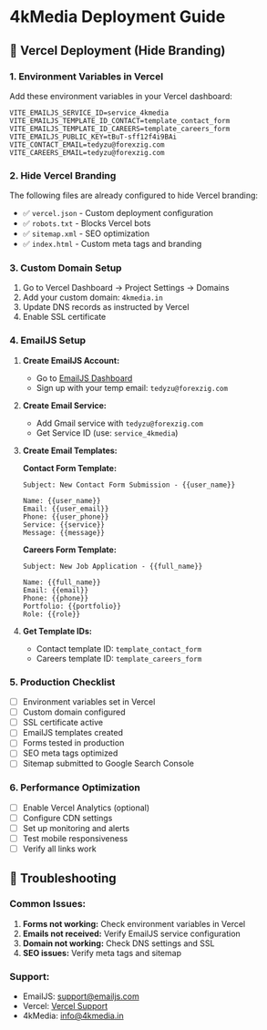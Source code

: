 # 4kMedia Deployment Guide

## 🚀 Vercel Deployment (Hide Branding)

### 1. Environment Variables in Vercel
Add these environment variables in your Vercel dashboard:

```env
VITE_EMAILJS_SERVICE_ID=service_4kmedia
VITE_EMAILJS_TEMPLATE_ID_CONTACT=template_contact_form
VITE_EMAILJS_TEMPLATE_ID_CAREERS=template_careers_form
VITE_EMAILJS_PUBLIC_KEY=tBuT-sff12f4i9BAi
VITE_CONTACT_EMAIL=tedyzu@forexzig.com
VITE_CAREERS_EMAIL=tedyzu@forexzig.com
```

### 2. Hide Vercel Branding
The following files are already configured to hide Vercel branding:

- ✅ `vercel.json` - Custom deployment configuration
- ✅ `robots.txt` - Blocks Vercel bots
- ✅ `sitemap.xml` - SEO optimization
- ✅ `index.html` - Custom meta tags and branding

### 3. Custom Domain Setup
1. Go to Vercel Dashboard → Project Settings → Domains
2. Add your custom domain: `4kmedia.in`
3. Update DNS records as instructed by Vercel
4. Enable SSL certificate

### 4. EmailJS Setup
1. **Create EmailJS Account:**
   - Go to [EmailJS Dashboard](https://dashboard.emailjs.com/)
   - Sign up with your temp email: `tedyzu@forexzig.com`

2. **Create Email Service:**
   - Add Gmail service with `tedyzu@forexzig.com`
   - Get Service ID (use: `service_4kmedia`)

3. **Create Email Templates:**

   **Contact Form Template:**
   ```
   Subject: New Contact Form Submission - {{user_name}}
   
   Name: {{user_name}}
   Email: {{user_email}}
   Phone: {{user_phone}}
   Service: {{service}}
   Message: {{message}}
   ```

   **Careers Form Template:**
   ```
   Subject: New Job Application - {{full_name}}
   
   Name: {{full_name}}
   Email: {{email}}
   Phone: {{phone}}
   Portfolio: {{portfolio}}
   Role: {{role}}
   ```

4. **Get Template IDs:**
   - Contact template ID: `template_contact_form`
   - Careers template ID: `template_careers_form`

### 5. Production Checklist
- [ ] Environment variables set in Vercel
- [ ] Custom domain configured
- [ ] SSL certificate active
- [ ] EmailJS templates created
- [ ] Forms tested in production
- [ ] SEO meta tags optimized
- [ ] Sitemap submitted to Google Search Console

### 6. Performance Optimization
- [ ] Enable Vercel Analytics (optional)
- [ ] Configure CDN settings
- [ ] Set up monitoring and alerts
- [ ] Test mobile responsiveness
- [ ] Verify all links work

## 🔧 Troubleshooting

### Common Issues:
1. **Forms not working:** Check environment variables in Vercel
2. **Emails not received:** Verify EmailJS service configuration
3. **Domain not working:** Check DNS settings and SSL
4. **SEO issues:** Verify meta tags and sitemap

### Support:
- EmailJS: [support@emailjs.com](mailto:support@emailjs.com)
- Vercel: [Vercel Support](https://vercel.com/support)
- 4kMedia: [info@4kmedia.in](mailto:info@4kmedia.in)
